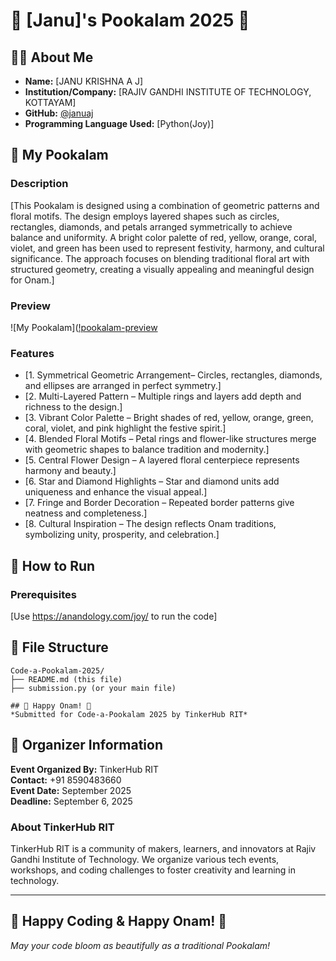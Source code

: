 # 🌸 [Janu]'s Pookalam 2025 🌸

## 👨‍💻 About Me
- **Name:** [JANU KRISHNA A J]
- **Institution/Company:** [RAJIV GANDHI INSTITUTE OF TECHNOLOGY, KOTTAYAM]
- **GitHub:** [@januaj](https://github.com/your-username)
- **Programming Language Used:** [Python(Joy)]

## 🎨 My Pookalam

### Description
[This Pookalam is designed using a combination of geometric patterns and floral motifs. The design employs layered shapes such as circles, rectangles, diamonds, and petals arranged symmetrically to achieve balance and uniformity. A bright color palette of red, yellow, orange, coral, violet, and green has been used to represent festivity, harmony, and cultural significance. The approach focuses on blending traditional floral art with structured geometry, creating a visually appealing and meaningful design for Onam.]

### Preview
![My Pookalam]([!pookalam-preview](https://github.com/user-attachments/assets/cd4cf59e-4e2f-46dc-9fc7-cce35757339c)

### Features
- [1. Symmetrical Geometric Arrangement– Circles, rectangles, diamonds, and ellipses are arranged in perfect symmetry.]
- [2. Multi-Layered Pattern – Multiple rings and layers add depth and richness to the design.]
- [3. Vibrant Color Palette – Bright shades of red, yellow, orange, green, coral, violet, and pink highlight the festive spirit.]
- [4. Blended Floral Motifs – Petal rings and flower-like structures merge with geometric shapes to balance tradition and modernity.]
- [5. Central Flower Design – A layered floral centerpiece represents harmony and beauty.]
- [6. Star and Diamond Highlights – Star and diamond units add uniqueness and enhance the visual appeal.]
- [7. Fringe and Border Decoration – Repeated border patterns give neatness and completeness.]
- [8. Cultural Inspiration – The design reflects Onam traditions, symbolizing unity, prosperity, and celebration.]

## 🚀 How to Run

### Prerequisites
[Use https://anandology.com/joy/ to run the code]


## 📁 File Structure
```
Code-a-Pookalam-2025/
├── README.md (this file)
├── submission.py (or your main file)

## 🎊 Happy Onam! 🎊
*Submitted for Code-a-Pookalam 2025 by TinkerHub RIT*
```
## 🏢 Organizer Information

**Event Organized By:** TinkerHub RIT  
**Contact:** +91 8590483660  
**Event Date:** September 2025  
**Deadline:** September 6, 2025  

### About TinkerHub RIT
TinkerHub RIT is a community of makers, learners, and innovators at Rajiv Gandhi Institute of Technology. We organize various tech events, workshops, and coding challenges to foster creativity and learning in technology.

---

## 🎊 Happy Coding & Happy Onam! 🎊

*May your code bloom as beautifully as a traditional Pookalam!*
